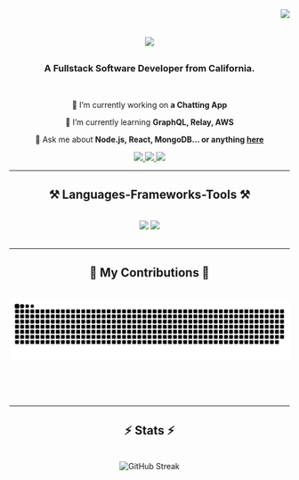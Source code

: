<img align="right" src="https://visitor-badge.laobi.icu/badge?page_id=codingprojectguy.codingprojectguy" />

<h1 align="center">
    <img src="https://readme-typing-svg.herokuapp.com/?font=Righteous&size=35&center=true&vCenter=true&width=500&height=70&duration=4000&lines=Hi+There!+👋;+I'm+Nathan+Li!;" />
</h1>


<h3 align="center">A Fullstack Software Developer from California. </h3>

<br/>

<div align="center">
 
 🔭 I’m currently working on **a Chatting App**
 
 🌱 I’m currently learning **GraphQL, Relay, AWS**

💬 Ask me about **Node.js, React, MongoDB... or anything [here](https://github.com/codingprojectguy/codingprojectguy/issues)**

 </div>

<div align="center"> 
  <a href="mailto:vfxprojectguy@gmail.com">
    <img src="https://img.shields.io/badge/Gmail-333333?style=for-the-badge&logo=gmail&logoColor=red" />
  </a>
  <a href="https://linkedin.com/in/nathan-li-developer" target="_blank">
    <img src="https://img.shields.io/badge/LinkedIn-0077B5?style=for-the-badge&logo=linkedin&logoColor=white" target="_blank" />
  </a>
  <a href="https://reactzj.com" target="_blank">
     <img src="https://img.shields.io/badge/Portfolio-FF5722?style=for-the-badge&logo=todoist&logoColor=white" target="_blank" /> <!-- sqlite, safari, google-chrome are other good icon options -->
  </a>
</div>

 <hr/>

<h2 align="center">⚒️ Languages-Frameworks-Tools ⚒️</h2>
<br/>
<div align="center">
    <img src="https://skillicons.dev/icons?i=mongodb,express,react,nodejs,javascript,typescript,html,css,github,figma" />
    <img src="https://skillicons.dev/icons?i=bootstrap,materialui,sass,tailwind,redux,graphql,aws,vscode,git,wordpress" /><br>
</div>

<br/>
<hr/>

<div align="center">
  <h2>🐍 My Contributions 🐍</h2>
  <br>
  <img alt="snake eating my contributions" src="https://raw.githubusercontent.com/codingprojectguy/codingprojectguy/output/github-contribution-grid-snake.svg" />
  
  <br/><br/><br/>
</div>

<hr/> 

 <h2 align="center">⚡ Stats ⚡</h2>
<br>
<div align=center>
    
<img width=390 src="https://streak-stats.demolab.com?user=codingprojectguy&theme=prussian&border_radius=10" alt="GitHub Streak" />

  <br/>
  
<br/>


<!--
**codingprojectguy/codingprojectguy** is a ✨ _special_ ✨ repository because its `README.md` (this file) appears on your GitHub profile.

Here are some ideas to get you started:

- 🔭 I’m currently working on ...
- 🌱 I’m currently learning ...
- 👯 I’m looking to collaborate on ...
- 🤔 I’m looking for help with ...
- 💬 Ask me about ...
- 📫 How to reach me: ...
- 😄 Pronouns: ...
- ⚡ Fun fact: ...
-->
